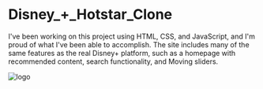 # Disney_+_Hotstar_Clone

I've been working on this project using HTML, CSS, and JavaScript, and I'm proud of what I've been able to accomplish. The site includes many of the same features as the real Disney+ platform, such as a homepage with recommended content, search functionality, and Moving sliders.


![logo]( )
